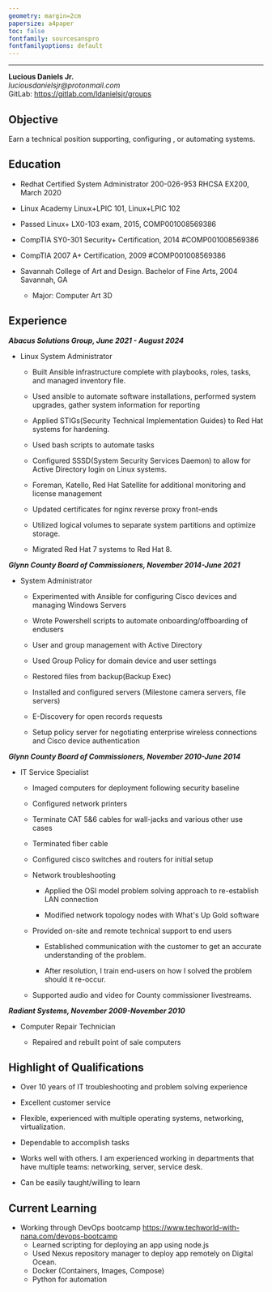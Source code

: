 ```yaml
---
geometry: margin=2cm
papersize: a4paper
toc: false
fontfamily: sourcesanspro
fontfamilyoptions: default
--- 
```


---

**Lucious Daniels Jr.**  
_luciousdanielsjr@protonmail.com_  
GitLab: https://gitlab.com/ldanielsjr/groups


## Objective  
Earn a technical position supporting, configuring , or automating systems.

## Education  


* Redhat Certified System Administrator 200-026-953 RHCSA EX200, March 2020  

* Linux Academy Linux+LPIC 101, Linux+LPIC 102  

* Passed Linux+ LX0-103 exam, 2015, COMP001008569386  

* CompTIA SY0-301 Security+  Certification, 2014 #COMP001008569386  

* CompTIA 2007 A+ Certification, 2009 #COMP001008569386  

* Savannah College of Art and Design. Bachelor of Fine Arts, 2004 Savannah, GA
  * Major: Computer Art 3D  

## Experience  

_**Abacus Solutions Group, June 2021 - August 2024**_  

* Linux System Administrator  

  * Built Ansible infrastructure complete with playbooks, roles, tasks, and managed inventory file.

  * Used ansible to automate software installations, performed system upgrades, gather system information for reporting  

  * Applied STIGs(Security Technical Implementation Guides) to Red Hat systems for hardening.  

  * Used bash scripts to automate tasks  

  * Configured SSSD(System Security Services Daemon) to allow for Active Directory login on Linux systems.

  * Foreman, Katello, Red Hat Satellite for additional monitoring and license management  

  * Updated certificates for nginx reverse proxy front-ends  

  * Utilized logical volumes to separate system partitions and optimize storage.  

  * Migrated Red Hat 7 systems to Red Hat 8.


_**Glynn County Board of Commissioners, November 2014-June 2021**_  

* System Administrator  

  * Experimented with Ansible for configuring Cisco devices and managing Windows Servers  

  * Wrote Powershell scripts to automate onboarding/offboarding of endusers  

  * User and group management with Active Directory  

  * Used Group Policy for domain device and user settings  

  * Restored files from backup(Backup Exec)  

  * Installed and configured servers (Milestone camera servers, file servers)  

  * E-Discovery for open records requests  

  * Setup policy server for negotiating enterprise wireless connections and Cisco device authentication  


 _**Glynn County Board of Commissioners, November 2010-June 2014**_  

 * IT Service Specialist  

   * Imaged computers for deployment following security baseline  

   * Configured network printers  

   * Terminate CAT 5&6 cables for wall-jacks and various other use cases  

   * Terminated fiber cable  

   * Configured cisco switches and routers for initial setup  

   * Network troubleshooting  

     * Applied the OSI model problem solving approach to re-establish LAN connection  

     * Modified network topology nodes with What's Up Gold software  

   * Provided on-site and remote technical support to end users  

     * Established communication with the customer to get an accurate understanding of the problem.  

     * After resolution, I train end-users on how I solved the problem should it re-occur.  

   * Supported audio and video for County commissioner livestreams.  


_**Radiant Systems, November 2009-November 2010**_  

* Computer Repair Technician  

  * Repaired and rebuilt point of sale computers  


## Highlight of Qualifications  

* Over 10 years of IT troubleshooting and problem solving experience  

* Excellent customer service  

* Flexible, experienced with  multiple operating systems, networking, virtualization.

* Dependable to accomplish tasks  

* Works well with others. I am experienced working in departments that have multiple teams: networking, server, service desk.  

* Can be easily taught/willing to learn  

## Current Learning  

* Working through DevOps bootcamp https://www.techworld-with-nana.com/devops-bootcamp
  * Learned scripting for deploying an app using node.js
  * Used Nexus repository manager to deploy app remotely on Digital Ocean.
  * Docker (Containers, Images, Compose)  
  * Python for automation
